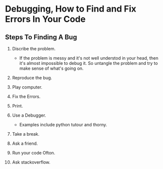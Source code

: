 # Debugging, How to Find and Fix Errors In Your Code


## Steps To Finding A Bug

1. Discribe the problem.
    - If the problem is messy and it's not well understod in your head, then it's almost impossible to debug it. 
    So untangle the problem and try to make sense of what's going on.

2. Reproduce the bug.

3. Play computer.

4. Fix the Errors. 

5. Print. 

6. Use a Debugger. 
    - Examples include python tutour and thorny.

7. Take a break.

8. Ask a friend.

9. Run your code Ofton.

10. Ask stackoverflow.